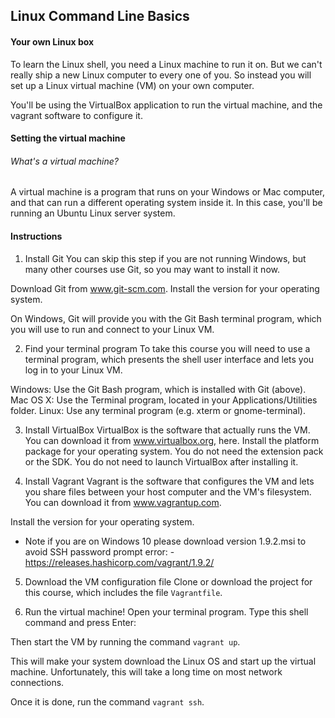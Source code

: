 ## Linux Command Line Basics

#### Your own Linux box
To learn the Linux shell, you need a Linux machine to run it on. But we can't really ship a new Linux computer to every one of you. So instead you will set up a Linux virtual machine (VM) on your own computer.

You'll be using the VirtualBox application to run the virtual machine, and the vagrant software to configure it.

#### Setting the virtual machine

###### What's a virtual machine?
A virtual machine is a program that runs on your Windows or Mac computer, and that can run a different operating system inside it. In this case, you'll be running an Ubuntu Linux server system.

#### Instructions
1. Install Git
You can skip this step if you are not running Windows, but many other courses use Git, so you may want to install it now.

Download Git from www.git-scm.com. Install the version for your operating system.

On Windows, Git will provide you with the Git Bash terminal program, which you will use to run and connect to your Linux VM.


2. Find your terminal program
To take this course you will need to use a terminal program, which presents the shell user interface and lets you log in to your Linux VM.

Windows: Use the Git Bash program, which is installed with Git (above).
Mac OS X: Use the Terminal program, located in your Applications/Utilities folder.
Linux: Use any terminal program (e.g. xterm or gnome-terminal).


3. Install VirtualBox
VirtualBox is the software that actually runs the VM. You can download it from www.virtualbox.org, here. Install the platform package for your operating system. You do not need the extension pack or the SDK. You do not need to launch VirtualBox after installing it.

4. Install Vagrant
Vagrant is the software that configures the VM and lets you share files between your host computer and the VM's filesystem. You can download it from www.vagrantup.com.

Install the version for your operating system.
* Note if you are on Windows 10 please download version 1.9.2.msi to avoid SSH password prompt error: - https://releases.hashicorp.com/vagrant/1.9.2/

5. Download the VM configuration file
Clone or download the project for this course, which includes the file `Vagrantfile`.


6. Run the virtual machine!
Open your terminal program. Type this shell command and press Enter:

Then start the VM by running the command `vagrant up`.

This will make your system download the Linux OS and start up the virtual machine. Unfortunately, this will take a long time on most network connections.

Once it is done, run the command `vagrant ssh`.